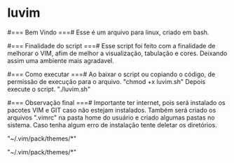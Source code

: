 # luvim
#=== Bem Vindo ===#
Esse é um arquivo para linux, criado em bash.

#=== Finalidade do script ===#
Esse script foi feito com a finalidade de melhorar o VIM, afim de melhor a 
visualização, tabulação e cores.
Deixando assim uma ambiente mais agradavel.

#=== Como executar ===#
Ao baixar o script ou copiando o código, de permissão de execução para o 
arquivo.
"chmod +x luvim.sh"
Depois execute o script.
"./luvim.sh"


#=== Observação final ===#
Importante ter internet, pois será instalado os pacotes VIM e GIT caso não
estejam instalados.
Também será criado os arquivos ".vimrc" na pasta home do usuário e criado 
algumas pastas no sistema.
Caso tenha algum erro de instalação tente deletar os diretórios.

"~/.vim/pack/themes/*"

"~/.vim/pack/themes/*"

